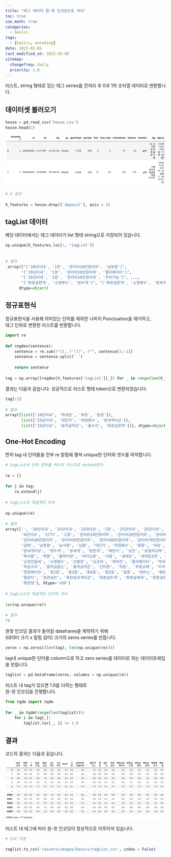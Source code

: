 ```yaml
---
title: "태그 데이터 원-핫 인코딩으로 처리"
toc: true
use_math: true
categories:
  - basics
tags:
  - [basics, encoding]
date: 2023-02-05
last_modified_at: 2023-02-05
sitemap:
  changefreq: daily
  priority: 1.0
---
```


리스트, string 형태로 있는 태그 series를 전처리 후 0과 1의 숫자열 데이터로 변환합니다.

## 데이터셋 불러오기

```python
house = pd.read_csv('house.csv')
house.head(2)
```

<img src = '/assets/images/basics/0.png'>

```python
# X 정의

X_features = house.drop(['deposit'], axis = 1)
```

## tagList 데이터

해당 데이터에서는 태그 데이터가 list 형태 string으로 저장되어 있습니다.

```python
np.unique(X_features.loc[:, 'tagList'])


# 결과
 array(["['10년이내', '1층', '관리비10만원이하', '남동향']",
       "['10년이내', '1층', '관리비10만원이하', '엘리베이터']",
       "['10년이내', '1층', '관리비10만원이하', '주차가능']", ...,
       "['화장실한개', '소형평수', '방두개']", "['화장실한개', '소형평수', '방세개']", '[]'],
      dtype=object)
```

## 정규표현식

정규표현식을 사용해 의미있는 단어를 제외한 나머지 Punctuation을 제거하고, <br>
태그 단위로 변환한 리스트를 반환합니다.

```python
import re

def regdex(sentence):
    sentence = re.sub(r"([,.?'!])", r"", sentence[1:-1])
    sentence = sentence.split(' ')
    
    return sentence

tag = np.array([regdex(X_features['tagList'][_]) for _ in range(len(X_features['tagList']))])
```

결과는 다음과 같습니다. 성공적으로 리스트 형태 token으로 변환되었습니다.

```python
tag[:3]

# 결과
array([list(['10년이내', '역세권', '복층', '탑층']),
       list(['25년이내', '대단지', '대형평수', '방네개이상']),
       list(['25년이상', '융자금적은', '올수리', '화장실한개'])], dtype=object)
```

## One-Hot Encoding

먼저 tag 내 단어들을 전부 re 칼럼에 펼쳐 unique한 단어와 갯수를 파악합니다.

```python
# tagList내 단어 전부를 하나의 리스트로 extend한다.

re = []

for j in tag:
    re.extend(j)
    
# tagList내 독립적인 단어

np.unique(re)

# 결과
array(['', '10년이내', '15년이내', '15대이상', '1층', '25년이내', '25년이상', '2년이내',
       '4년이내', 'CCTV', '고층', '관리비10만원이하', '관리비20만원이하', '관리비30만원이하',
       '관리비40만원이하', '관리비50만원이하', '관리비60만원이하', '관리비70만원이하', '관리비80만원이하',
       '급매', '남동향', '남서향', '남향', '대단지', '대형평수', '동향', '마당', '무보증',
       '방네개이상', '방두개', '방세개', '방한개', '베란다', '보안', '보일러교체', '복층', '북동향',
       '북서향', '북향', '붙박이장', '비디오폰', '서향', '세대당', '세대당1대', '세대분리', '세안고',
       '소형전월세', '소형평수', '신발장', '싱크대', '에어컨', '엘리베이터', '역세권', '올수리',
       '욕실수리', '융자금없는', '융자금적은', '인터폰', '저층', '주방교체', '주차가능', '중층',
       '천장에어컨', '총2층', '총3층', '총4층', '총5층', '탑층', '테라스', '펜트하우스', '풀옵',
       '필로티', '현관보안', '화장실네개이상', '화장실두개', '화장실세개', '화장실한개', '화재경보기',
       '확장형'], dtype='<U9')

# tagList내 독립적인 단어의 갯수

len(np.unique(re))

# 결과
79
```

원핫 인코딩 결과가 들어갈 dataframe을 제작하기 위해 <br>
(데이터 크기 x 칼럼 길이) 크기의 zeros series를 만듭니다.

```python
zeros = np.zeros((len(tag), len(np.unique(re))))
```

tag내 unique한 단어를 column으로 하고 zero series를 데이터로 하는 데이터프레임을 만듭니다.

```python
taglist = pd.DataFrame(zeros, columns = np.unique(re))
```

리스트 내 tag가 있으면 1.0을 더하는 형태로<br>
원-핫 인코딩을 진행합니다.

```python
from tqdm import tqdm

for _ in tqdm(range(len(taglist))):
    for i in tag[_]:
        taglist.loc[_, i] += 1.0
```

## 결과

코드의 결과는 다음과 같습니다.

<img src = '/assets/images/basics/1.png'>

리스트 내 태그에 따라 원-핫 인코딩이 정상적으로 이루어져 있습니다.

```python
# CSV 저장

taglist.to_csv('/assets/images/basics/tagList.csv', index = False)
```
